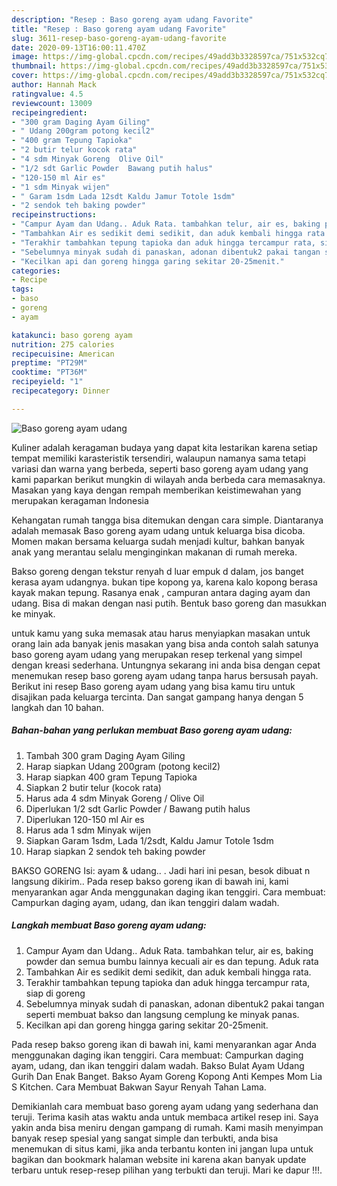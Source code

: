 ```yaml
---
description: "Resep : Baso goreng ayam udang Favorite"
title: "Resep : Baso goreng ayam udang Favorite"
slug: 3611-resep-baso-goreng-ayam-udang-favorite
date: 2020-09-13T16:00:11.470Z
image: https://img-global.cpcdn.com/recipes/49add3b3328597ca/751x532cq70/baso-goreng-ayam-udang-foto-resep-utama.jpg
thumbnail: https://img-global.cpcdn.com/recipes/49add3b3328597ca/751x532cq70/baso-goreng-ayam-udang-foto-resep-utama.jpg
cover: https://img-global.cpcdn.com/recipes/49add3b3328597ca/751x532cq70/baso-goreng-ayam-udang-foto-resep-utama.jpg
author: Hannah Mack
ratingvalue: 4.5
reviewcount: 13009
recipeingredient:
- "300 gram Daging Ayam Giling"
- " Udang 200gram potong kecil2"
- "400 gram Tepung Tapioka"
- "2 butir telur kocok rata"
- "4 sdm Minyak Goreng  Olive Oil"
- "1/2 sdt Garlic Powder  Bawang putih halus"
- "120-150 ml Air es"
- "1 sdm Minyak wijen"
- " Garam 1sdm Lada 12sdt Kaldu Jamur Totole 1sdm"
- "2 sendok teh baking powder"
recipeinstructions:
- "Campur Ayam dan Udang.. Aduk Rata. tambahkan telur, air es, baking powder dan semua bumbu lainnya kecuali air es dan tepung. Aduk rata"
- "Tambahkan Air es sedikit demi sedikit, dan aduk kembali hingga rata."
- "Terakhir tambahkan tepung tapioka dan aduk hingga tercampur rata, siap di goreng"
- "Sebelumnya minyak sudah di panaskan, adonan dibentuk2 pakai tangan seperti membuat bakso dan langsung cemplung ke minyak panas."
- "Kecilkan api dan goreng hingga garing sekitar 20-25menit."
categories:
- Recipe
tags:
- baso
- goreng
- ayam

katakunci: baso goreng ayam 
nutrition: 275 calories
recipecuisine: American
preptime: "PT29M"
cooktime: "PT36M"
recipeyield: "1"
recipecategory: Dinner

---
```



![Baso goreng ayam udang](https://img-global.cpcdn.com/recipes/49add3b3328597ca/751x532cq70/baso-goreng-ayam-udang-foto-resep-utama.jpg)

Kuliner adalah keragaman budaya yang dapat kita lestarikan karena setiap tempat memiliki karasteristik tersendiri, walaupun namanya sama tetapi variasi dan warna yang berbeda, seperti baso goreng ayam udang yang kami paparkan berikut mungkin di wilayah anda berbeda cara memasaknya. Masakan yang kaya dengan rempah memberikan keistimewahan yang merupakan keragaman Indonesia

Kehangatan rumah tangga bisa ditemukan dengan cara simple. Diantaranya adalah memasak Baso goreng ayam udang untuk keluarga bisa dicoba. Momen makan bersama keluarga sudah menjadi kultur, bahkan banyak anak yang merantau selalu menginginkan makanan di rumah mereka.

Bakso goreng dengan tekstur renyah d luar empuk d dalam, jos banget kerasa ayam udangnya. bukan tipe kopong ya, karena kalo kopong berasa kayak makan tepung. Rasanya enak , campuran antara daging ayam dan udang. Bisa di makan dengan nasi putih. Bentuk baso goreng dan masukkan ke minyak.

untuk kamu yang suka memasak atau harus menyiapkan masakan untuk orang lain ada banyak jenis masakan yang bisa anda contoh salah satunya baso goreng ayam udang yang merupakan resep terkenal yang simpel dengan kreasi sederhana. Untungnya sekarang ini anda bisa dengan cepat menemukan resep baso goreng ayam udang tanpa harus bersusah payah.
Berikut ini resep Baso goreng ayam udang yang bisa kamu tiru untuk disajikan pada keluarga tercinta. Dan sangat gampang hanya dengan 5 langkah dan 10 bahan.


<!--inarticleads1-->

##### Bahan-bahan yang perlukan membuat Baso goreng ayam udang:

1. Tambah 300 gram Daging Ayam Giling
1. Harap siapkan  Udang 200gram (potong kecil2)
1. Harap siapkan 400 gram Tepung Tapioka
1. Siapkan 2 butir telur (kocok rata)
1. Harus ada 4 sdm Minyak Goreng / Olive Oil
1. Diperlukan 1/2 sdt Garlic Powder / Bawang putih halus
1. Diperlukan 120-150 ml Air es
1. Harus ada 1 sdm Minyak wijen
1. Siapkan  Garam 1sdm, Lada 1/2sdt, Kaldu Jamur Totole 1sdm
1. Harap siapkan 2 sendok teh baking powder


BAKSO GORENG Isi: ayam &amp; udang.. . Jadi hari ini pesan, besok dibuat n langsung dikirim.. Pada resep bakso goreng ikan di bawah ini, kami menyarankan agar Anda menggunakan daging ikan tenggiri. Cara membuat: Campurkan daging ayam, udang, dan ikan tenggiri dalam wadah. 

<!--inarticleads2-->

##### Langkah membuat  Baso goreng ayam udang:

1. Campur Ayam dan Udang.. Aduk Rata. tambahkan telur, air es, baking powder dan semua bumbu lainnya kecuali air es dan tepung. Aduk rata
1. Tambahkan Air es sedikit demi sedikit, dan aduk kembali hingga rata.
1. Terakhir tambahkan tepung tapioka dan aduk hingga tercampur rata, siap di goreng
1. Sebelumnya minyak sudah di panaskan, adonan dibentuk2 pakai tangan seperti membuat bakso dan langsung cemplung ke minyak panas.
1. Kecilkan api dan goreng hingga garing sekitar 20-25menit.


Pada resep bakso goreng ikan di bawah ini, kami menyarankan agar Anda menggunakan daging ikan tenggiri. Cara membuat: Campurkan daging ayam, udang, dan ikan tenggiri dalam wadah. Bakso Bulat Ayam Udang Gurih Dan Enak Banget. Bakso Ayam Goreng Kopong Anti Kempes Mom Lia S Kitchen. Cara Membuat Bakwan Sayur Renyah Tahan Lama. 

Demikianlah cara membuat baso goreng ayam udang yang sederhana dan teruji. Terima kasih atas waktu anda untuk membaca artikel resep ini. Saya yakin anda bisa meniru dengan gampang di rumah. Kami masih menyimpan banyak resep spesial yang sangat simple dan terbukti, anda bisa menemukan di situs kami, jika anda terbantu konten ini jangan lupa untuk bagikan dan bookmark halaman website ini karena akan banyak update terbaru untuk resep-resep pilihan yang terbukti dan teruji. Mari ke dapur !!!. 
